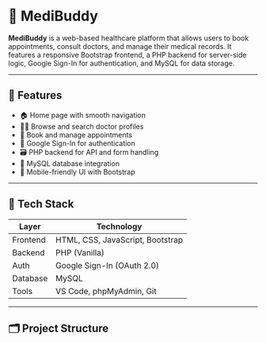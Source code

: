 # 🏥 MediBuddy

**MediBuddy** is a web-based healthcare platform that allows users to book appointments, consult doctors, and manage their medical records. It features a responsive Bootstrap frontend, a PHP backend for server-side logic, Google Sign-In for authentication, and MySQL for data storage.

---

## 🌟 Features

- 🏠 Home page with smooth navigation
- 👨‍⚕️ Browse and search doctor profiles
- 📅 Book and manage appointments
- 🔐 Google Sign-In for authentication
- 🗃️ PHP backend for API and form handling
- 💾 MySQL database integration
- 📱 Mobile-friendly UI with Bootstrap

---

## 🧰 Tech Stack

| Layer        | Technology           |
|--------------|----------------------|
| Frontend     | HTML, CSS, JavaScript, Bootstrap |
| Backend      | PHP (Vanilla)        |
| Auth         | Google Sign-In (OAuth 2.0) |
| Database     | MySQL                |
| Tools        | VS Code, phpMyAdmin, Git |

---

## 🗂️ Project Structure

